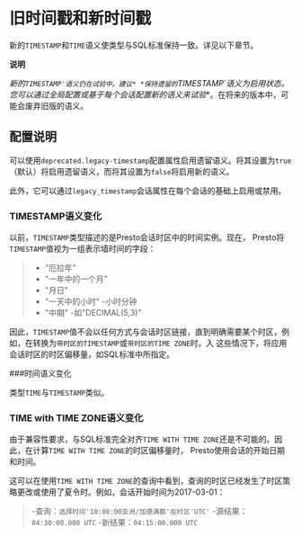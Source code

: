 旧时间戳和新时间戳
========================

新的`TIMESTAMP`和`TIME`语义使类型与SQL标准保持一致。详见以下章节。


**说明**

*新的`TIMESTAMP'语义仍在试验中。建议* *保持遗留的`TIMESTAMP`语义为启用状态。您可以通过全局配置或基于每个会话配置新的语义来试验**。在将来的版本中，可能会废弃旧版的语义。


配置说明
-------------

可以使用`deprecated.legacy-timestamp`配置属性启用遗留语义。将其设置为`true`（默认）将启用遗留语义，而将其设置为`false`将启用新的语义。

此外，它可以通过`legacy_timestamp`会话属性在每个会话的基础上启用或禁用。

### TIMESTAMP语义变化

以前，`TIMESTAMP`类型描述的是Presto会话时区中的时间实例。现在， Presto将`TIMESTAMP`值视为一组表示墙时间的字段：

> - "厄拉年"
> - "一年中的一个月"
> - "月日"
> - "一天中的小时"
> -小时分钟
> - "中期" -如"DECIMAL(5,3)"

因此，`TIMESTAMP`值不会以任何方式与会话时区链接，直到明确需要某个时区，例如，在转换为`带时区的TIMESTAMP`或`带时区的TIME ZONE`时。入
这些情况下，将应用会话时区的时区偏移量，如SQL标准中所指定。

###时间语义变化

类型`TIME`与`TIMESTAMP`类似。

### TIME with TIME ZONE语义变化

由于兼容性要求，与SQL标准完全对齐`TIME WITH TIME ZONE`还是不可能的。因此，在计算`TIME WITH TIME ZONE`的时区偏移量时，
Presto使用会话的开始日期和时间。

这可以在使用`TIME WITH TIME ZONE`的查询中看到，查询的时区已经发生了时区策略更改或使用了夏令时。例如，会话开始时间为2017-03-01：

> -查询：`选择时间'10:00:00亚洲/加德满都'在时区'UTC'`
> -源结果：`04:30:00.000 UTC`
> -新结果：`04:15:00.000 UTC`
